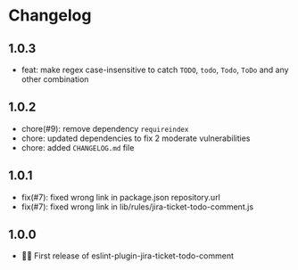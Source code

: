 # Changelog

## 1.0.3
* feat: make regex case-insensitive to catch `TODO`, `todo`, `Todo`, `ToDo` and any other combination

## 1.0.2
* chore(#9): remove dependency `requireindex`
* chore: updated dependencies to fix 2 moderate vulnerabilities
* chore: added `CHANGELOG.md` file

## 1.0.1
* fix(#7): fixed wrong link in package.json repository.url
* fix(#7): fixed wrong link in lib/rules/jira-ticket-todo-comment.js

## 1.0.0
* 🎉🎉 First release of eslint-plugin-jira-ticket-todo-comment

